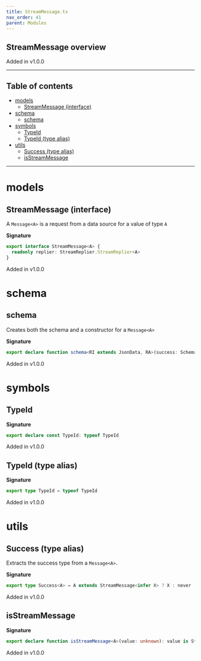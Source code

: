 ```yaml
---
title: StreamMessage.ts
nav_order: 41
parent: Modules
---
```


## StreamMessage overview

Added in v1.0.0

---

<h2 class="text-delta">Table of contents</h2>

- [models](#models)
  - [StreamMessage (interface)](#streammessage-interface)
- [schema](#schema)
  - [schema](#schema-1)
- [symbols](#symbols)
  - [TypeId](#typeid)
  - [TypeId (type alias)](#typeid-type-alias)
- [utils](#utils)
  - [Success (type alias)](#success-type-alias)
  - [isStreamMessage](#isstreammessage)

---

# models

## StreamMessage (interface)

A `Message<A>` is a request from a data source for a value of type `A`

**Signature**

```ts
export interface StreamMessage<A> {
  readonly replier: StreamReplier.StreamReplier<A>
}
```

Added in v1.0.0

# schema

## schema

Creates both the schema and a constructor for a `Message<A>`

**Signature**

```ts
export declare function schema<RI extends JsonData, RA>(success: Schema.Schema<RI, RA>)
```

Added in v1.0.0

# symbols

## TypeId

**Signature**

```ts
export declare const TypeId: typeof TypeId
```

Added in v1.0.0

## TypeId (type alias)

**Signature**

```ts
export type TypeId = typeof TypeId
```

Added in v1.0.0

# utils

## Success (type alias)

Extracts the success type from a `Message<A>`.

**Signature**

```ts
export type Success<A> = A extends StreamMessage<infer X> ? X : never
```

Added in v1.0.0

## isStreamMessage

**Signature**

```ts
export declare function isStreamMessage<A>(value: unknown): value is StreamMessage<A>
```

Added in v1.0.0
